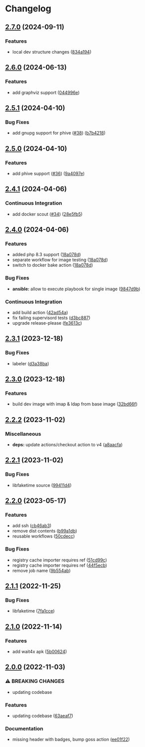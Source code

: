 # Changelog

## [2.7.0](https://github.com/wayofdev/docker-php-dev/compare/v2.6.0...v2.7.0) (2024-09-11)


### Features

* local dev structure changes ([834a194](https://github.com/wayofdev/docker-php-dev/commit/834a194e66df94f05f2258c1aafd17fa2ddbc007))

## [2.6.0](https://github.com/wayofdev/docker-php-dev/compare/v2.5.1...v2.6.0) (2024-06-13)


### Features

* add graphviz support ([044996e](https://github.com/wayofdev/docker-php-dev/commit/044996eb3cf6373ed9f3bdff758c2ebe91d01f72))

## [2.5.1](https://github.com/wayofdev/docker-php-dev/compare/v2.5.0...v2.5.1) (2024-04-10)


### Bug Fixes

* add gnupg support for phive ([#38](https://github.com/wayofdev/docker-php-dev/issues/38)) ([b7b4218](https://github.com/wayofdev/docker-php-dev/commit/b7b421812d0fbcd920d84dcc0d19676a72eb6d4f))

## [2.5.0](https://github.com/wayofdev/docker-php-dev/compare/v2.4.1...v2.5.0) (2024-04-10)


### Features

* add phive support ([#36](https://github.com/wayofdev/docker-php-dev/issues/36)) ([9a4097e](https://github.com/wayofdev/docker-php-dev/commit/9a4097eb9500ea42e28b7e8b0736efb42243e63f))

## [2.4.1](https://github.com/wayofdev/docker-php-dev/compare/v2.4.0...v2.4.1) (2024-04-06)


### Continuous Integration

* add docker scout ([#34](https://github.com/wayofdev/docker-php-dev/issues/34)) ([28e5fb5](https://github.com/wayofdev/docker-php-dev/commit/28e5fb555ad51d656beec4535511b7a6647cdcb3))

## [2.4.0](https://github.com/wayofdev/docker-php-dev/compare/v2.3.1...v2.4.0) (2024-04-06)


### Features

* added php 8.3 support ([18a078d](https://github.com/wayofdev/docker-php-dev/commit/18a078d82d5e2a18d1a88bc96e0aff9666301ab6))
* separate workflow for image testing ([18a078d](https://github.com/wayofdev/docker-php-dev/commit/18a078d82d5e2a18d1a88bc96e0aff9666301ab6))
* switch to docker bake action ([18a078d](https://github.com/wayofdev/docker-php-dev/commit/18a078d82d5e2a18d1a88bc96e0aff9666301ab6))


### Bug Fixes

* **ansible:** allow to execute playbook for single image ([9847d9b](https://github.com/wayofdev/docker-php-dev/commit/9847d9bfce0e3f74389127ff253b4310a88de23f))


### Continuous Integration

* add build action ([42ad54a](https://github.com/wayofdev/docker-php-dev/commit/42ad54a61fefbad9f0c3c5cda480bdd12e502512))
* fix failing supervisord tests ([d3bc887](https://github.com/wayofdev/docker-php-dev/commit/d3bc887b9dc072299da05084e0076377a8d1b0ec))
* upgrade release-please ([fe3613c](https://github.com/wayofdev/docker-php-dev/commit/fe3613ceb007ce2da7e14c208b51242908085c8b))

## [2.3.1](https://github.com/wayofdev/docker-php-dev/compare/v2.3.0...v2.3.1) (2023-12-18)


### Bug Fixes

* labeler ([d3a38ba](https://github.com/wayofdev/docker-php-dev/commit/d3a38babd6b66437e8c9ee2a886b962bdfc7d5b0))

## [2.3.0](https://github.com/wayofdev/docker-php-dev/compare/v2.2.2...v2.3.0) (2023-12-18)


### Features

* build dev image with imap & ldap from base image ([32bd66f](https://github.com/wayofdev/docker-php-dev/commit/32bd66f3281e66ac254ebb15eb68bdf7bf1b4714))

## [2.2.2](https://github.com/wayofdev/docker-php-dev/compare/v2.2.1...v2.2.2) (2023-11-02)


### Miscellaneous

* **deps:** update actions/checkout action to v4 ([a8aacfa](https://github.com/wayofdev/docker-php-dev/commit/a8aacfac90ac0d14b55d310ac3013e279a803931))

## [2.2.1](https://github.com/wayofdev/docker-php-dev/compare/v2.2.0...v2.2.1) (2023-11-02)


### Bug Fixes

* libfaketime source ([99411d4](https://github.com/wayofdev/docker-php-dev/commit/99411d40ad4a1304eaa95e9632183b5d7409a268))

## [2.2.0](https://github.com/wayofdev/docker-php-dev/compare/v2.1.1...v2.2.0) (2023-05-17)


### Features

* add ssh ([cb46ab3](https://github.com/wayofdev/docker-php-dev/commit/cb46ab3b05670d78d6146f73982231f0b7372607))
* remove dist contents ([b99a1db](https://github.com/wayofdev/docker-php-dev/commit/b99a1db320927c033172b18d3e7374c229fb4dfe))
* reusable workflows ([50cdecc](https://github.com/wayofdev/docker-php-dev/commit/50cdecc7c204665efe7fa2051018c1ee3f0b033f))


### Bug Fixes

* registry cache importer requires ref ([51cd99c](https://github.com/wayofdev/docker-php-dev/commit/51cd99c0f3225088ba180a5c140302968639902c))
* registry cache importer requires ref ([44f5ecb](https://github.com/wayofdev/docker-php-dev/commit/44f5ecb0486df2000b24d9e197ac97ca27cc3911))
* remove job name ([9b554ab](https://github.com/wayofdev/docker-php-dev/commit/9b554abec27032abca7718f7952a05b386ccd075))

## [2.1.1](https://github.com/wayofdev/docker-php-dev/compare/v2.1.0...v2.1.1) (2022-11-25)


### Bug Fixes

* libfaketime ([7fa1cce](https://github.com/wayofdev/docker-php-dev/commit/7fa1cce6d4f5e74a9141e1ac156819e179c0d34f))

## [2.1.0](https://github.com/wayofdev/docker-php-dev/compare/v2.0.0...v2.1.0) (2022-11-14)


### Features

* add wait4x apk ([5b00624](https://github.com/wayofdev/docker-php-dev/commit/5b006244590fe5d1dde42f91f6b2243ad3f3bdc1))

## [2.0.0](https://github.com/wayofdev/docker-php-dev/compare/v1.1.0...v2.0.0) (2022-11-03)


### ⚠ BREAKING CHANGES

* updating codebase

### Features

* updating codebase ([63aeaf7](https://github.com/wayofdev/docker-php-dev/commit/63aeaf7698e2e15535a6e73eb25edcb214678bb5))


### Documentation

* missing header with badges, bump goss action ([ee01f22](https://github.com/wayofdev/docker-php-dev/commit/ee01f2282adc0fff6c44e94438e2f639c5cb4cee))
